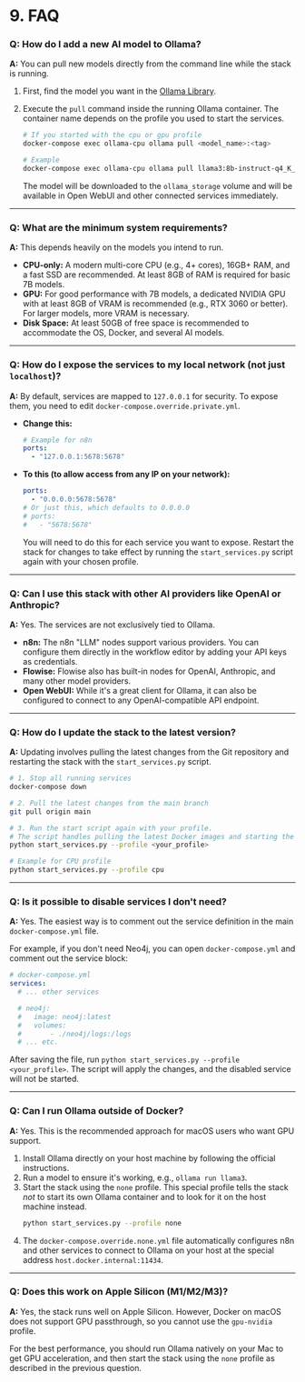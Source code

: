 # 9. FAQ

### Q: How do I add a new AI model to Ollama?

**A:** You can pull new models directly from the command line while the stack is running.

1.  First, find the model you want in the [Ollama Library](https://ollama.com/library).
2.  Execute the `pull` command inside the running Ollama container. The container name depends on the profile you used to start the services.

    ```sh
    # If you started with the cpu or gpu profile
    docker-compose exec ollama-cpu ollama pull <model_name>:<tag>

    # Example
    docker-compose exec ollama-cpu ollama pull llama3:8b-instruct-q4_K_M
    ```
    The model will be downloaded to the `ollama_storage` volume and will be available in Open WebUI and other connected services immediately.

---

### Q: What are the minimum system requirements?

**A:** This depends heavily on the models you intend to run.
-   **CPU-only:** A modern multi-core CPU (e.g., 4+ cores), 16GB+ RAM, and a fast SSD are recommended. At least 8GB of RAM is required for basic 7B models.
-   **GPU:** For good performance with 7B models, a dedicated NVIDIA GPU with at least 8GB of VRAM is recommended (e.g., RTX 3060 or better). For larger models, more VRAM is necessary.
-   **Disk Space:** At least 50GB of free space is recommended to accommodate the OS, Docker, and several AI models.

---

### Q: How do I expose the services to my local network (not just `localhost`)?

**A:** By default, services are mapped to `127.0.0.1` for security. To expose them, you need to edit `docker-compose.override.private.yml`.

-   **Change this:**
    ```yaml
    # Example for n8n
    ports:
      - "127.0.0.1:5678:5678"
    ```
-   **To this (to allow access from any IP on your network):**
    ```yaml
    ports:
      - "0.0.0.0:5678:5678"
    # Or just this, which defaults to 0.0.0.0
    # ports:
    #   - "5678:5678"
    ```
    You will need to do this for each service you want to expose. Restart the stack for changes to take effect by running the `start_services.py` script again with your chosen profile.

---

### Q: Can I use this stack with other AI providers like OpenAI or Anthropic?

**A:** Yes. The services are not exclusively tied to Ollama.
-   **n8n:** The n8n "LLM" nodes support various providers. You can configure them directly in the workflow editor by adding your API keys as credentials.
-   **Flowise:** Flowise also has built-in nodes for OpenAI, Anthropic, and many other model providers.
-   **Open WebUI:** While it's a great client for Ollama, it can also be configured to connect to any OpenAI-compatible API endpoint.

---

### Q: How do I update the stack to the latest version?

**A:** Updating involves pulling the latest changes from the Git repository and restarting the stack with the `start_services.py` script.

```sh
# 1. Stop all running services
docker-compose down

# 2. Pull the latest changes from the main branch
git pull origin main

# 3. Run the start script again with your profile.
# The script handles pulling the latest Docker images and starting the services.
python start_services.py --profile <your_profile>

# Example for CPU profile
python start_services.py --profile cpu
```

---

### Q: Is it possible to disable services I don't need?

**A:** Yes. The easiest way is to comment out the service definition in the main `docker-compose.yml` file.

For example, if you don't need Neo4j, you can open `docker-compose.yml` and comment out the service block:

```yaml
# docker-compose.yml
services:
  # ... other services

  # neo4j:
  #   image: neo4j:latest
  #   volumes:
  #       - ./neo4j/logs:/logs
  # ... etc.
```
After saving the file, run `python start_services.py --profile <your_profile>`. The script will apply the changes, and the disabled service will not be started.

---

### Q: Can I run Ollama outside of Docker?

**A:** Yes. This is the recommended approach for macOS users who want GPU support.

1.  Install Ollama directly on your host machine by following the official instructions.
2.  Run a model to ensure it's working, e.g., `ollama run llama3`.
3.  Start the stack using the `none` profile. This special profile tells the stack *not* to start its own Ollama container and to look for it on the host machine instead.
    ```sh
    python start_services.py --profile none
    ```
4.  The `docker-compose.override.none.yml` file automatically configures n8n and other services to connect to Ollama on your host at the special address `host.docker.internal:11434`.

---

### Q: Does this work on Apple Silicon (M1/M2/M3)?

**A:** Yes, the stack runs well on Apple Silicon. However, Docker on macOS does not support GPU passthrough, so you cannot use the `gpu-nvidia` profile.

For the best performance, you should run Ollama natively on your Mac to get GPU acceleration, and then start the stack using the `none` profile as described in the previous question.